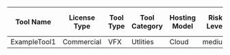 | Tool Name | License Type | Tool Type | Tool Category | Hosting Model | Risk Level | Output Handling Category | Usage Description | Official Website | Approval Status |
| --- | --- | --- | --- | --- | --- | --- | --- | --- | --- |
| ExampleTool1 | Commercial | VFX | Utlities | Cloud | medium | Internal | Demo | https://www.demo.com | Denied |
